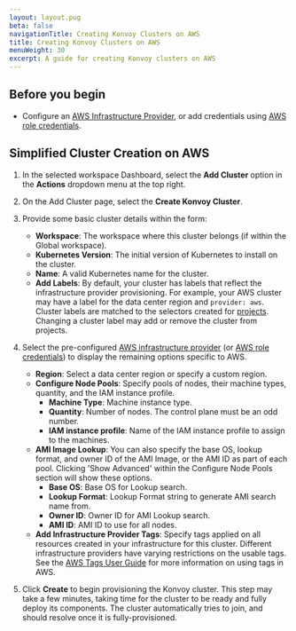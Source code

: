 ```yaml
---
layout: layout.pug
beta: false
navigationTitle: Creating Konvoy Clusters on AWS
title: Creating Konvoy Clusters on AWS
menuWeight: 30
excerpt: A guide for creating Konvoy clusters on AWS
---
```


## Before you begin

- Configure an [AWS Infrastructure Provider](../../operations/infrastructure-providers/configure-aws-infrastructure-provider-static-credentials/), or add credentials using [AWS role credentials](../../operations/infrastructure-providers/configure-aws-infrastructure-provider-roles/).

## Simplified Cluster Creation on AWS

1. In the selected workspace Dashboard, select the **Add Cluster** option in the **Actions** dropdown menu at the top right.

1. On the Add Cluster page, select the **Create Konvoy Cluster**.

1. Provide some basic cluster details within the form:

    - **Workspace**: The workspace where this cluster belongs (if within the Global workspace).
    - **Kubernetes Version**: The initial version of Kubernetes to install on the cluster.
    - **Name**: A valid Kubernetes name for the cluster.
    - **Add Labels**: By default, your cluster has labels that reflect the infrastructure provider provisioning. For example, your AWS cluster may have a label for the data center region and `provider: aws`. Cluster labels are matched to the selectors created for [projects][projects]. Changing a cluster label may add or remove the cluster from projects.

1. Select the pre-configured [AWS infrastructure provider](../../operations/infrastructure-providers/configure-aws-infrastructure-provider-static-credentials/) (or [AWS role credentials](../../operations/infrastructure-providers/configure-aws-infrastructure-provider-roles/)) to display the remaining options specific to AWS.

    -   **Region**: Select a data center region or specify a custom region.
    -   **Configure Node Pools**: Specify pools of nodes, their machine types, quantity, and the IAM instance profile.
        - **Machine Type**: Machine instance type.
        - **Quantity**: Number of nodes. The control plane must be an odd number.
        - **IAM instance profile**: Name of the IAM instance profile to assign to the machines.
    -   **AMI Image Lookup**: You can also specify the base OS, lookup format, and owner ID of the AMI Image, or the AMI ID as part of each pool. Clicking 'Show Advanced' within the Configure Node Pools section will show these options.
        - **Base OS**: Base OS for Lookup search.
        - **Lookup Format**: Lookup Format string to generate AMI search name from.
        - **Owner ID**: Owner ID for AMI Lookup search.
        - **AMI ID**: AMI ID to use for all nodes.
    -   **Add Infrastructure Provider Tags**: Specify tags applied on all resources created in your infrastructure for this cluster. Different infrastructure providers have varying restrictions on the usable tags. See the [AWS Tags User Guide][aws-tags] for more information on using tags in AWS.

1. Click **Create** to begin provisioning the Konvoy cluster. This step may take a few minutes, taking time for the cluster to be ready and fully deploy its components. The cluster automatically tries to join, and should resolve once it is fully-provisioned.

[aws-tags]: https://docs.aws.amazon.com/AWSEC2/latest/UserGuide/Using_Tags.html
[projects]: ../../projects/
